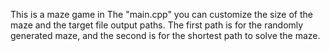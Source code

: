 This is a maze game
in The "main.cpp" you can customize the size of the maze and the target file output paths. The first path is for the randomly generated maze, and the second is for the shortest path to solve the maze.
